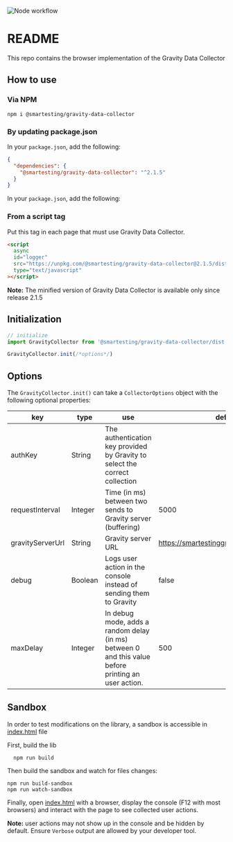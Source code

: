 ![Node workflow](https://github.com/Smartesting/gravity-data-collector/actions/workflows/node.js.yml/badge.svg)

# README

This repo contains the browser implementation of the Gravity Data Collector

## How to use

### Via NPM

```console
npm i @smartesting/gravity-data-collector
```

### By updating package.json

In your `package.json`, add the following:

```json
{
  "dependencies": {
    "@smartesting/gravity-data-collector": "^2.1.5"
  }
}
```

In your `package.json`, add the following:

### From a script tag

Put this tag in each page that must use Gravity Data Collector.

```html
<script
  async
  id="logger"
  src="https://unpkg.com/@smartesting/gravity-data-collector@2.1.5/dist/gravity-logger-min.js"
  type="text/javascript"
></script>
```

**Note:** The minified version of Gravity Data Collector is available only since release 2.1.5

## Initialization

```typescript
// initialize
import GravityCollector from '@smartesting/gravity-data-collector/dist'

GravityCollector.init(/*options*/)
```

## Options

The `GravityCollector.init()` can take a `CollectorOptions` object with the following optional properties:

| key              | type    | use                                                                                                 | default value                                  |
| ---------------- | ------- | --------------------------------------------------------------------------------------------------- | ---------------------------------------------- |
| authKey          | String  | The authentication key provided by Gravity to select the correct collection                         |                                                |
| requestInterval  | Integer | Time (in ms) between two sends to Gravity server (buffering)                                        | 5000                                           |
| gravityServerUrl | String  | Gravity server URL                                                                                  | https://smartestinggravityserver.herokuapp.com |
| debug            | Boolean | Logs user action in the console instead of sending them to Gravity                                  | false                                          |
| maxDelay         | Integer | In debug mode, adds a random delay (in ms) between 0 and this value before printing an user action. | 500                                            |

## Sandbox

In order to test modifications on the library, a sandbox is accessible in [index.html](sample/index.html) file

First, build the lib

```shell
  npm run build
```

Then build the sandbox and watch for files changes:

```shell
npm run build-sandbox
npm run watch-sandbox
```

Finally, open [index.html](sample/index.html) with a browser, display the console (F12 with most browsers) and interact
with
the page to see collected user actions.

**Note:** user actions may not show up in the console and be hidden by default. Ensure `Verbose` output are allowed by
your
developer tool.
